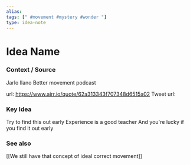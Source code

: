 ```yaml
---
alias: 
tags: [" #movement #mystery #wonder "]
type: idea-note
---
```

# Idea Name

### Context / Source
Jarlo Ilano
Better movement podcast

url: https://www.airr.io/quote/62a313343f707348d6515a02
Tweet url: 

### Key Idea

Try to find this out early
Experience is a good teacher
And you're lucky if you find it out early

### See also
[[We still have that concept of ideal correct movement]]